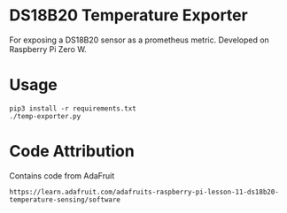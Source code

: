 # DS18B20 Temperature Exporter

For exposing a DS18B20 sensor as a prometheus metric. Developed on Raspberry Pi Zero W.

# Usage

```
pip3 install -r requirements.txt
./temp-exporter.py
```

# Code Attribution

Contains code from AdaFruit

`https://learn.adafruit.com/adafruits-raspberry-pi-lesson-11-ds18b20-temperature-sensing/software`
